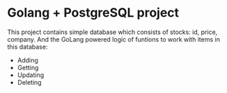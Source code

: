 # Golang + PostgreSQL project
This project contains simple database which consists of stocks: id, price, company. And the GoLang powered logic of funtions to work with items in this database:
- Adding
- Getting
- Updating
- Deleting  
